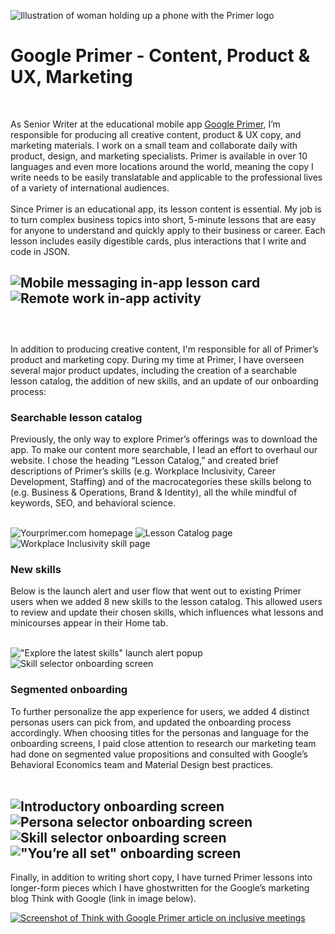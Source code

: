 ![Illustration of woman holding up a phone with the Primer logo](images/primerheader.png)
# Google Primer - Content, Product & UX, Marketing
<br />

As Senior Writer at the educational mobile app [Google Primer](https://yourprimer.com), I’m responsible for producing all creative content, product & UX copy, and marketing materials. I work on a small team and collaborate daily with product, design, and marketing specialists. Primer is available in over 10 languages and even more locations around the world, meaning the copy I write needs to be easily translatable and applicable to the professional lives of a variety of international audiences.
<br />
<br />
Since Primer is an educational app, its lesson content is essential. My job is to turn complex business topics into short, 5-minute lessons that are easy for anyone to understand and quickly apply to their business or career. Each lesson includes easily digestible cards, plus interactions that I write and code in JSON. 
<br />

![Mobile messaging in-app lesson card](images/scaryprimer.png)
![Remote work in-app activity](images/remoteprimer.png)
<br />
<br />
---
<br />
In addition to producing creative content, I'm responsible for all of Primer’s product and marketing copy. During my time at Primer, I have overseen several major product updates, including the creation of a searchable lesson catalog, the addition of new skills, and an update of our onboarding process: 

### Searchable lesson catalog
Previously, the only way to explore Primer’s offerings was to download the app. To make our content more searchable, I lead an effort to overhaul our website. I chose the heading “Lesson Catalog,” and created brief descriptions of Primer’s skills (e.g. Workplace Inclusivity, Career Development, Staffing) and of the macrocategories these skills belong to (e.g. Business & Operations, Brand & Identity), all the while mindful of keywords, SEO, and behavioral science.
<br />
<br />

![Yourprimer.com homepage](images/web1.png)
![Lesson Catalog page](images/web2.png)
![Workplace Inclusivity skill page](images/web3.png)
<br />

### New skills
Below is the launch alert and user flow that went out to existing Primer users when we added 8 new skills to the lesson catalog. This allowed users to review and update their chosen skills, which influences what lessons and minicourses appear in their Home tab.
<br />
<br />

!["Explore the latest skills" launch alert popup](images/newskills1.jpg)
![Skill selector onboarding screen](images/newskills2.jpg)
<br />

### Segmented onboarding
To further personalize the app experience for users, we added 4 distinct personas users can pick from, and updated the onboarding process accordingly. When choosing titles for the personas and language for the onboarding screens, I paid close attention to research our marketing team had done on segmented value propositions and consulted with Google’s Behavioral Economics team and Material Design best practices.
<br />
<br />


![Introductory onboarding screen](images/onboard1.jpg)
![Persona selector onboarding screen](images/onboard2.jpg)
![Skill selector onboarding screen](images/onboard3.jpg)
!["You’re all set" onboarding screen](images/onboard4.jpg)
<br />
---
Finally, in addition to writing short copy, I have turned Primer lessons into longer-form pieces which I have ghostwritten for the Google’s marketing blog Think with Google (link in image below).
<br/>

[![Screenshot of Think with Google Primer article on inclusive meetings](images/primer_meetings.png)](https://www.thinkwithgoogle.com/future-of-marketing/management-and-culture/diversity-and-inclusion/run-inclusive-meetings/)
